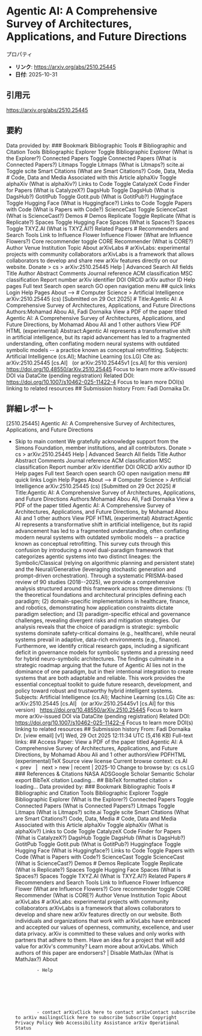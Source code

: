 # Agentic AI: A Comprehensive Survey of Architectures, Applications, and Future Directions

プロパティ  
- **リンク**: https://arxiv.org/abs/2510.25445  
- **日付**: 2025-10-31  

## 引用元
https://arxiv.org/abs/2510.25445

## 要約
Data provided by: ### Bookmark Bibliographic Tools # Bibliographic and Citation Tools Bibliographic Explorer Toggle Bibliographic Explorer (What is the Explorer?) Connected Papers Toggle Connected Papers (What is Connected Papers?) Litmaps Toggle Litmaps (What is Litmaps?) scite.ai Toggle scite Smart Citations (What are Smart Citations?) Code, Data, Media # Code, Data and Media Associated with this Article alphaXiv Toggle alphaXiv (What is alphaXiv?) Links to Code Toggle CatalyzeX Code Finder for Papers (What is CatalyzeX?) DagsHub Toggle DagsHub (What is DagsHub?) GotitPub Toggle Gotit.pub (What is GotitPub?) Huggingface Toggle Hugging Face (What is Huggingface?) Links to Code Toggle Papers with Code (What is Papers with Code?) ScienceCast Toggle ScienceCast (What is ScienceCast?) Demos # Demos Replicate Toggle Replicate (What is Replicate?) Spaces Toggle Hugging Face Spaces (What is Spaces?) Spaces Toggle TXYZ.AI (What is TXYZ.AI?) Related Papers # Recommenders and Search Tools Link to Influence Flower Influence Flower (What are Influence Flowers?) Core recommender toggle CORE Recommender (What is CORE?) Author Venue Institution Topic About arXivLabs # arXivLabs: experimental projects with community collaborators arXivLabs is a framework that allows collaborators to develop and share new arXiv features directly on our website. Donate &gt; cs &gt; arXiv:2510.25445 Help | Advanced Search All fields Title Author Abstract Comments Journal reference ACM classification MSC classification Report number arXiv identifier DOI ORCID arXiv author ID Help pages Full text Search open search GO open navigation menu ## quick links Login Help Pages About --> # Computer Science > Artificial Intelligence arXiv:2510.25445 (cs) [Submitted on 29 Oct 2025] # Title:Agentic AI: A Comprehensive Survey of Architectures, Applications, and Future Directions Authors:Mohamad Abou Ali, Fadi Dornaika View a PDF of the paper titled Agentic AI: A Comprehensive Survey of Architectures, Applications, and Future Directions, by Mohamad Abou Ali and 1 other authors View PDF HTML (experimental) Abstract:Agentic AI represents a transformative shift in artificial intelligence, but its rapid advancement has led to a fragmented understanding, often conflating modern neural systems with outdated symbolic models -- a practice known as conceptual retrofitting. Subjects: Artificial Intelligence (cs.AI); Machine Learning (cs.LG) Cite as: arXiv:2510.25445 [cs.AI] &nbsp; (or arXiv:2510.25445v1 [cs.AI] for this version) &nbsp; https://doi.org/10.48550/arXiv.2510.25445 Focus to learn more arXiv-issued DOI via DataCite (pending registration) Related DOI: https://doi.org/10.1007/s10462-025-11422-4 Focus to learn more DOI(s) linking to related resources ## Submission history From: Fadi Dornaika Dr.

## 詳細レポート
[2510.25445] Agentic AI: A Comprehensive Survey of Architectures, Applications, and Future Directions
  
  - Skip to main content We gratefully acknowledge support from the Simons Foundation, member institutions, and all contributors. Donate &gt; cs &gt; arXiv:2510.25445 Help | Advanced Search All fields Title Author Abstract Comments Journal reference ACM classification MSC classification Report number arXiv identifier DOI ORCID arXiv author ID Help pages Full text Search open search GO open navigation menu ## quick links Login Help Pages About --> # Computer Science > Artificial Intelligence arXiv:2510.25445 (cs) [Submitted on 29 Oct 2025] # Title:Agentic AI: A Comprehensive Survey of Architectures, Applications, and Future Directions Authors:Mohamad Abou Ali, Fadi Dornaika View a PDF of the paper titled Agentic AI: A Comprehensive Survey of Architectures, Applications, and Future Directions, by Mohamad Abou Ali and 1 other authors View PDF HTML (experimental) Abstract:Agentic AI represents a transformative shift in artificial intelligence, but its rapid advancement has led to a fragmented understanding, often conflating modern neural systems with outdated symbolic models -- a practice known as conceptual retrofitting. This survey cuts through this confusion by introducing a novel dual-paradigm framework that categorizes agentic systems into two distinct lineages: the Symbolic/Classical (relying on algorithmic planning and persistent state) and the Neural/Generative (leveraging stochastic generation and prompt-driven orchestration). Through a systematic PRISMA-based review of 90 studies (2018--2025), we provide a comprehensive analysis structured around this framework across three dimensions: (1) the theoretical foundations and architectural principles defining each paradigm; (2) domain-specific implementations in healthcare, finance, and robotics, demonstrating how application constraints dictate paradigm selection; and (3) paradigm-specific ethical and governance challenges, revealing divergent risks and mitigation strategies. Our analysis reveals that the choice of paradigm is strategic: symbolic systems dominate safety-critical domains (e.g., healthcare), while neural systems prevail in adaptive, data-rich environments (e.g., finance). Furthermore, we identify critical research gaps, including a significant deficit in governance models for symbolic systems and a pressing need for hybrid neuro-symbolic architectures. The findings culminate in a strategic roadmap arguing that the future of Agentic AI lies not in the dominance of one paradigm, but in their intentional integration to create systems that are both adaptable and reliable. This work provides the essential conceptual toolkit to guide future research, development, and policy toward robust and trustworthy hybrid intelligent systems. Subjects: Artificial Intelligence (cs.AI); Machine Learning (cs.LG) Cite as: arXiv:2510.25445 [cs.AI] &nbsp; (or arXiv:2510.25445v1 [cs.AI] for this version) &nbsp; https://doi.org/10.48550/arXiv.2510.25445 Focus to learn more arXiv-issued DOI via DataCite (pending registration) Related DOI: https://doi.org/10.1007/s10462-025-11422-4 Focus to learn more DOI(s) linking to related resources ## Submission history From: Fadi Dornaika Dr. [view email] [v1] Wed, 29 Oct 2025 12:11:34 UTC (5,416 KB) Full-text links: ## Access Paper: View a PDF of the paper titled Agentic AI: A Comprehensive Survey of Architectures, Applications, and Future Directions, by Mohamad Abou Ali and 1 other authorsView PDFHTML (experimental)TeX Source view license Current browse context: cs.AI &lt;&nbsp;prev &nbsp; | &nbsp; next&nbsp;&gt; new | recent | 2025-10 Change to browse by: cs cs.LG ### References &amp; Citations NASA ADSGoogle Scholar Semantic Scholar export BibTeX citation Loading... ## BibTeX formatted citation &times; loading... Data provided by: ### Bookmark Bibliographic Tools # Bibliographic and Citation Tools Bibliographic Explorer Toggle Bibliographic Explorer (What is the Explorer?) Connected Papers Toggle Connected Papers (What is Connected Papers?) Litmaps Toggle Litmaps (What is Litmaps?) scite.ai Toggle scite Smart Citations (What are Smart Citations?) Code, Data, Media # Code, Data and Media Associated with this Article alphaXiv Toggle alphaXiv (What is alphaXiv?) Links to Code Toggle CatalyzeX Code Finder for Papers (What is CatalyzeX?) DagsHub Toggle DagsHub (What is DagsHub?) GotitPub Toggle Gotit.pub (What is GotitPub?) Huggingface Toggle Hugging Face (What is Huggingface?) Links to Code Toggle Papers with Code (What is Papers with Code?) ScienceCast Toggle ScienceCast (What is ScienceCast?) Demos # Demos Replicate Toggle Replicate (What is Replicate?) Spaces Toggle Hugging Face Spaces (What is Spaces?) Spaces Toggle TXYZ.AI (What is TXYZ.AI?) Related Papers # Recommenders and Search Tools Link to Influence Flower Influence Flower (What are Influence Flowers?) Core recommender toggle CORE Recommender (What is CORE?) Author Venue Institution Topic About arXivLabs # arXivLabs: experimental projects with community collaborators arXivLabs is a framework that allows collaborators to develop and share new arXiv features directly on our website. Both individuals and organizations that work with arXivLabs have embraced and accepted our values of openness, community, excellence, and user data privacy. arXiv is committed to these values and only works with partners that adhere to them. Have an idea for a project that will add value for arXiv's community? Learn more about arXivLabs. Which authors of this paper are endorsers? | Disable MathJax (What is MathJax?) About

                - Help

              

            
            
              

                - contact arXivClick here to contact arXivContact subscribe to arXiv mailingsClick here to subscribe Subscribe Copyright Privacy Policy Web Accessibility Assistance arXiv Operational Status
